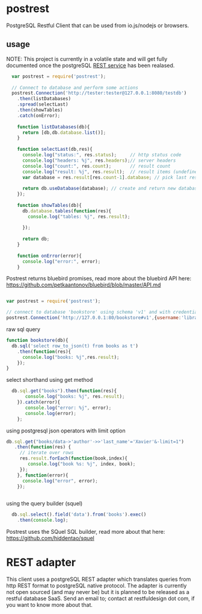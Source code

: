 # postrest
PostgreSQL Restful Client that can be used from io.js/nodejs or browsers.


## usage
NOTE: This project is currently in a volatile state and will get fully documented once the postgreSQL [REST service](https://restfuldb.com) has been realased.

```js
  var postrest = require('postrest');
  
  // Connect to database and perform some actions
  postrest.Connection('http://tester:tester@127.0.0.1:8080/testdb')
    .then(listDatabases)
    .spread(selectLast)
    .then(showTables)
    .catch(onError);
    
    function listDatabases(db){
      return [db,db.database.list()];
    }
    
    function selectLast(db,res){
      console.log("status:", res.status);     // http status code
      console.log("headers: %j", res.headers);// server headers 
      console.log("count:", res.count);       // result count
      console.log("result: %j", res.result);  // result items (undefined if count == 0, array if count > 1)
      var database = res.result[res.count-1].database; // pick last result list item
      
      return db.useDatabase(database); // create and return new database session
    });
    
    function showTables(db){
      db.database.tables(function(res){
        console.log("tables: %j", res.result);
    
      });
      
      return db;
    }
    
    function onError(error){
      console.log("error:", error);
    }
```

Postrest returns bluebird promises, read more about the bluebird API here: https://github.com/petkaantonov/bluebird/blob/master/API.md


```js

var postrest = require('postrest');

// connect to database 'bookstore' using schema 'v1' and with credentials passed in separately
postrest.Connection('http://127.0.0.1:80/bookstore#v1',{username:'librarian', password:'monkey'}).then(bookstore);

```

raw sql query
```js
function bookstore(db){
  db.sql('select row_to_json(t) from books as t')
    .then(function(res){
      console.log("books: %j",res.result);
    });
}
```

select shorthand using get method
```js
  db.sql.get("books").then(function(res){
       console.log("books: %j", res.result);
    }).catch(error){
       console.log("error: %j", error);
       console.log(error);
    };
```

using postgresql json operators with limit option
```js
db.sql.get("books/data->'author'->>'last_name'='Xavier'&-limit=1")
   .then(function(res) {
     // iterate over rows
     res.result.forEach(function(book,index){
        console.log("book %s: %j", index, book);
     });
    }, function(error){
      console.log("error", error);
    });
 
```

using the query builder (squel)
```js
  db.sql.select().field('data').from('books').exec()
    .then(console.log);
```
  
Postrest uses the SQuel SQL builder, read more about that here: https://github.com/hiddentao/squel

# REST adapter
This client uses a postgreSQL REST adapter which translates queries from http REST format to postgreSQL native protocol. 
The adapter is currently not open sourced (and may never be) but it is planned to be released as a restful database SaaS.
Send an email to; contact at restfuldesign dot com, if you want to know more about that.
  




